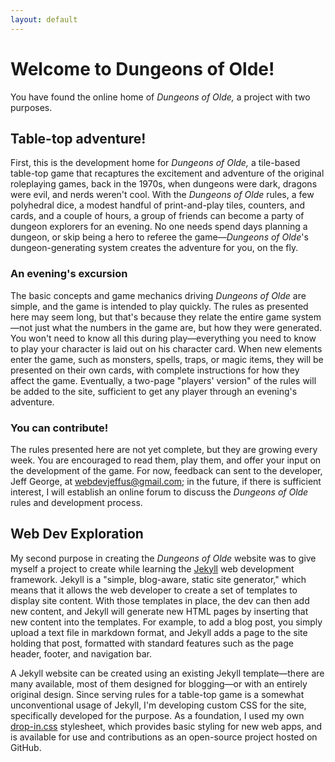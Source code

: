 ```yaml
---
layout: default
---
```


# Welcome to Dungeons of Olde!

You have found the online home of _Dungeons of Olde,_ a project with two purposes.

## Table-top adventure!
First, this is the development home for _Dungeons of Olde,_ a tile-based table-top game that recaptures the excitement and adventure of the original roleplaying games, back in the 1970s, when dungeons were dark, dragons were evil, and nerds weren't cool. With the _Dungeons of Olde_ rules, a few polyhedral dice, a modest handful of print-and-play tiles, counters, and cards, and a couple of hours, a group of friends can become a party of dungeon explorers for an evening. No one needs spend days planning a dungeon, or skip being a hero to referee the game&mdash;_Dungeons of Olde_'s dungeon-generating system creates the adventure for you, on the fly.

### An evening's excursion
The basic concepts and game mechanics driving _Dungeons of Olde_ are simple, and the game is intended to play quickly. The rules as presented here may seem long, but that's because they relate the entire game system&mdash;not just what the numbers in the game are, but how they were generated. You won't need to know all this during play&mdash;everything you need to know to play your character is laid out on his character card. When new elements enter the game, such as monsters, spells, traps, or magic items, they will be presented on their own cards, with complete instructions for how they affect the game. Eventually, a two-page "players' version" of the rules will be added to the site, sufficient to get any player through an evening's adventure.

### You can contribute!
The rules presented here are not yet complete, but they are growing every week. You are encouraged to read them, play them, and offer your input on the development of the game. For now, feedback can sent to the developer, Jeff George, at <a href="mailto:webdevjeffus@gmail.com?Subject=DoO%20comments" target="_top">webdevjeffus@gmail.com</a>; in the future, if there is sufficient interest, I will establish an online forum to discuss the _Dungeons of Olde_ rules and development process.

## Web Dev Exploration
My second purpose in creating the _Dungeons of Olde_ website was to give myself a project to create while learning the <a href="https://jekyllrb.com" target="_blank">Jekyll</a> web development framework. Jekyll is a "simple, blog-aware, static site generator," which means that it allows the web developer to create a set of templates to display site content. With those templates in place, the dev can then add new content, and Jekyll will generate new HTML pages by inserting that new content into the templates. For example, to add a blog post, you simply upload a text file in markdown format, and Jekyll adds a page to the site holding that post, formatted with standard features such as the page header, footer, and navigation bar.

A Jekyll website can be created using an existing Jekyll template&mdash;there are many available, most of them designed for blogging&mdash;or with an entirely original design. Since serving rules for a table-top game is a somewhat unconventional usage of Jekyll, I'm developing custom CSS for the site, specifically developed for the purpose. As a foundation, I used my own <a href="https://github.com/webdevjeffus/drop-in-css" target ="_blank">drop-in.css</a> stylesheet, which provides basic styling for new web apps, and is available for use and contributions as an open-source project hosted on GitHub.


